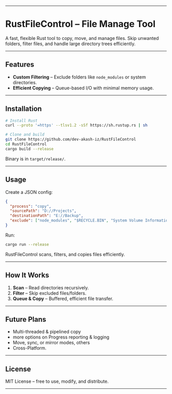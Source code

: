 
---

# RustFileControl – File Manage Tool

A fast, flexible Rust tool to copy, move, and manage files. Skip unwanted folders, filter files, and handle large directory trees efficiently.

---

## Features

* **Custom Filtering** – Exclude folders like `node_modules` or system directories.
* **Efficient Copying** – Queue-based I/O with minimal memory usage.
---

## Installation

```bash
# Install Rust
curl --proto '=https' --tlsv1.2 -sSf https://sh.rustup.rs | sh

# Clone and build
git clone https://github.com/dev-akash-iz/RustFileControl
cd RustFileControl
cargo build --release
```

Binary is in `target/release/`.

---

## Usage

Create a JSON config:

```json
{
  "process": "copy",
  "sourcePath": "D://Projects",
  "destinationPath": "E://Backup",
  "exclude": ["node_modules", "$RECYCLE.BIN", "System Volume Information"]
}
```

Run:

```bash
cargo run --release 
```

RustFileControl scans, filters, and copies files efficiently.

---

## How It Works

1. **Scan** – Read directories recursively.
2. **Filter** – Skip excluded files/folders.
3. **Queue & Copy** – Buffered, efficient file transfer.

---

## Future Plans

* Multi-threaded & pipelined copy
* more options on Progress reporting & logging
* Move, sync, or mirror modes, others
* Cross-Platform.


---

## License

MIT License – free to use, modify, and distribute.

---
